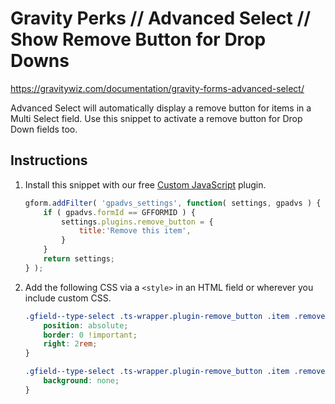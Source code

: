 # Gravity Perks // Advanced Select // Show Remove Button for Drop Downs
https://gravitywiz.com/documentation/gravity-forms-advanced-select/

Advanced Select will automatically display a remove button for items in a Multi Select field. Use this snippet to activate a remove button for Drop Down fields too.
 
## Instructions

1. Install this snippet with our free [Custom JavaScript](https://gravitywiz.com/gravity-forms-custom-javascript/) plugin.
   
    ```js
    gform.addFilter( 'gpadvs_settings', function( settings, gpadvs ) {	
        if ( gpadvs.formId == GFFORMID ) {
            settings.plugins.remove_button = {
                title:'Remove this item',
            }
        }
        return settings;
    } );
    ```

2. Add the following CSS via a `<style>` in an HTML field or wherever you include custom CSS.

    ```css
    .gfield--type-select .ts-wrapper.plugin-remove_button .item .remove {
        position: absolute;
        border: 0 !important;
        right: 2rem;
    }

    .gfield--type-select .ts-wrapper.plugin-remove_button .item .remove:hover {
        background: none;
    }
    ```
